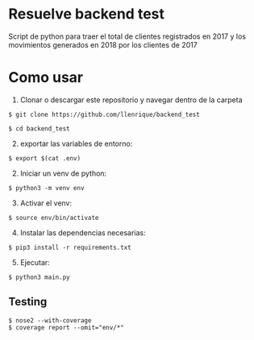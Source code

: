 # Resuelve backend test

Script de python para traer el total de clientes registrados en 2017
y los movimientos generados en 2018 por los clientes de 2017

# Como usar

1. Clonar o descargar este repositorio y navegar dentro de la carpeta

```
$ git clone https://github.com/llenrique/backend_test

$ cd backend_test
```

2. exportar las variables de entorno:

```
$ export $(cat .env)
```

2. Iniciar un venv de python:

```
$ python3 -m venv env
```

3. Activar el venv:

```
$ source env/bin/activate
```

4. Instalar las dependencias necesarias:

```
$ pip3 install -r requirements.txt
```

5. Ejecutar:

```
$ python3 main.py
```

## Testing

```
$ nose2 --with-coverage
$ coverage report --omit="env/*"
```
